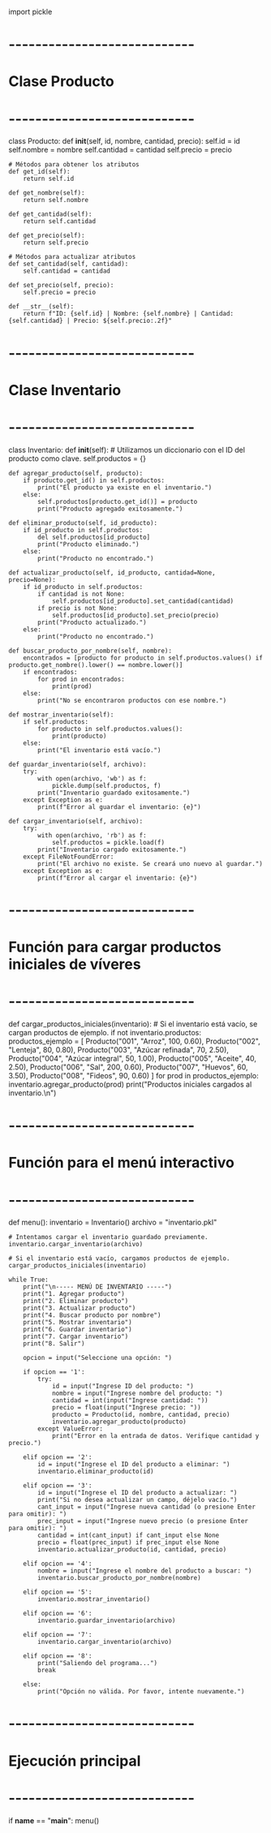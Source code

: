 import pickle

# ----------------------------
# Clase Producto
# ----------------------------
class Producto:
    def __init__(self, id, nombre, cantidad, precio):
        self.id = id
        self.nombre = nombre
        self.cantidad = cantidad
        self.precio = precio

    # Métodos para obtener los atributos
    def get_id(self):
        return self.id

    def get_nombre(self):
        return self.nombre

    def get_cantidad(self):
        return self.cantidad

    def get_precio(self):
        return self.precio

    # Métodos para actualizar atributos
    def set_cantidad(self, cantidad):
        self.cantidad = cantidad

    def set_precio(self, precio):
        self.precio = precio

    def __str__(self):
        return f"ID: {self.id} | Nombre: {self.nombre} | Cantidad: {self.cantidad} | Precio: ${self.precio:.2f}"


# ----------------------------
# Clase Inventario
# ----------------------------
class Inventario:
    def __init__(self):
        # Utilizamos un diccionario con el ID del producto como clave.
        self.productos = {}

    def agregar_producto(self, producto):
        if producto.get_id() in self.productos:
            print("El producto ya existe en el inventario.")
        else:
            self.productos[producto.get_id()] = producto
            print("Producto agregado exitosamente.")

    def eliminar_producto(self, id_producto):
        if id_producto in self.productos:
            del self.productos[id_producto]
            print("Producto eliminado.")
        else:
            print("Producto no encontrado.")

    def actualizar_producto(self, id_producto, cantidad=None, precio=None):
        if id_producto in self.productos:
            if cantidad is not None:
                self.productos[id_producto].set_cantidad(cantidad)
            if precio is not None:
                self.productos[id_producto].set_precio(precio)
            print("Producto actualizado.")
        else:
            print("Producto no encontrado.")

    def buscar_producto_por_nombre(self, nombre):
        encontrados = [producto for producto in self.productos.values() if producto.get_nombre().lower() == nombre.lower()]
        if encontrados:
            for prod in encontrados:
                print(prod)
        else:
            print("No se encontraron productos con ese nombre.")

    def mostrar_inventario(self):
        if self.productos:
            for producto in self.productos.values():
                print(producto)
        else:
            print("El inventario está vacío.")

    def guardar_inventario(self, archivo):
        try:
            with open(archivo, 'wb') as f:
                pickle.dump(self.productos, f)
            print("Inventario guardado exitosamente.")
        except Exception as e:
            print(f"Error al guardar el inventario: {e}")

    def cargar_inventario(self, archivo):
        try:
            with open(archivo, 'rb') as f:
                self.productos = pickle.load(f)
            print("Inventario cargado exitosamente.")
        except FileNotFoundError:
            print("El archivo no existe. Se creará uno nuevo al guardar.")
        except Exception as e:
            print(f"Error al cargar el inventario: {e}")


# ----------------------------
# Función para cargar productos iniciales de víveres
# ----------------------------
def cargar_productos_iniciales(inventario):
    # Si el inventario está vacío, se cargan productos de ejemplo.
    if not inventario.productos:
        productos_ejemplo = [
            Producto("001", "Arroz", 100, 0.60),
            Producto("002", "Lenteja", 80, 0.80),
            Producto("003", "Azúcar refinada", 70, 2.50),
            Producto("004", "Azúcar integral", 50, 1.00),
            Producto("005", "Aceite", 40, 2.50),
            Producto("006", "Sal", 200, 0.60),
            Producto("007", "Huevos", 60, 3.50),
            Producto("008", "Fideos", 90, 0.60)
        ]
        for prod in productos_ejemplo:
            inventario.agregar_producto(prod)
        print("Productos iniciales cargados al inventario.\n")


# ----------------------------
# Función para el menú interactivo
# ----------------------------
def menu():
    inventario = Inventario()
    archivo = "inventario.pkl"
    
    # Intentamos cargar el inventario guardado previamente.
    inventario.cargar_inventario(archivo)
    
    # Si el inventario está vacío, cargamos productos de ejemplo.
    cargar_productos_iniciales(inventario)
    
    while True:
        print("\n----- MENÚ DE INVENTARIO -----")
        print("1. Agregar producto")
        print("2. Eliminar producto")
        print("3. Actualizar producto")
        print("4. Buscar producto por nombre")
        print("5. Mostrar inventario")
        print("6. Guardar inventario")
        print("7. Cargar inventario")
        print("8. Salir")

        opcion = input("Seleccione una opción: ")

        if opcion == '1':
            try:
                id = input("Ingrese ID del producto: ")
                nombre = input("Ingrese nombre del producto: ")
                cantidad = int(input("Ingrese cantidad: "))
                precio = float(input("Ingrese precio: "))
                producto = Producto(id, nombre, cantidad, precio)
                inventario.agregar_producto(producto)
            except ValueError:
                print("Error en la entrada de datos. Verifique cantidad y precio.")

        elif opcion == '2':
            id = input("Ingrese el ID del producto a eliminar: ")
            inventario.eliminar_producto(id)

        elif opcion == '3':
            id = input("Ingrese el ID del producto a actualizar: ")
            print("Si no desea actualizar un campo, déjelo vacío.")
            cant_input = input("Ingrese nueva cantidad (o presione Enter para omitir): ")
            prec_input = input("Ingrese nuevo precio (o presione Enter para omitir): ")
            cantidad = int(cant_input) if cant_input else None
            precio = float(prec_input) if prec_input else None
            inventario.actualizar_producto(id, cantidad, precio)

        elif opcion == '4':
            nombre = input("Ingrese el nombre del producto a buscar: ")
            inventario.buscar_producto_por_nombre(nombre)

        elif opcion == '5':
            inventario.mostrar_inventario()

        elif opcion == '6':
            inventario.guardar_inventario(archivo)

        elif opcion == '7':
            inventario.cargar_inventario(archivo)

        elif opcion == '8':
            print("Saliendo del programa...")
            break

        else:
            print("Opción no válida. Por favor, intente nuevamente.")


# ----------------------------
# Ejecución principal
# ----------------------------
if __name__ == "__main__":
    menu()
